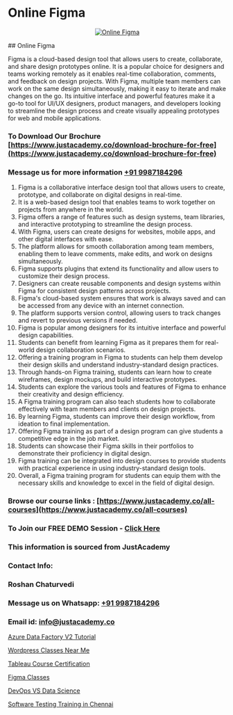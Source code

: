 # Online Figma

<p align="center">
  <a href="https://justacademy.co/course-detail/figma-training">
    <img src="https://justacademy.co/storage2/course_image/1677062509_course_image.webp" alt="Online Figma">
  </a>
</p>
## Online Figma

Figma is a cloud-based design tool that allows users to create, collaborate, and share design prototypes online. It is a popular choice for designers and teams working remotely as it enables real-time collaboration, comments, and feedback on design projects. With Figma, multiple team members can work on the same design simultaneously, making it easy to iterate and make changes on the go. Its intuitive interface and powerful features make it a go-to tool for UI/UX designers, product managers, and developers looking to streamline the design process and create visually appealing prototypes for web and mobile applications.
### To Download Our Brochure [https://www.justacademy.co/download-brochure-for-free](https://www.justacademy.co/download-brochure-for-free)
### Message us for more information [+91 9987184296](https://api.whatsapp.com/send?phone=919987184296)
1) Figma is a collaborative interface design tool that allows users to create, prototype, and collaborate on digital designs in real-time.
2) It is a web-based design tool that enables teams to work together on projects from anywhere in the world.
3) Figma offers a range of features such as design systems, team libraries, and interactive prototyping to streamline the design process.
4) With Figma, users can create designs for websites, mobile apps, and other digital interfaces with ease.
5) The platform allows for smooth collaboration among team members, enabling them to leave comments, make edits, and work on designs simultaneously.
6) Figma supports plugins that extend its functionality and allow users to customize their design process.
7) Designers can create reusable components and design systems within Figma for consistent design patterns across projects.
8) Figma's cloud-based system ensures that work is always saved and can be accessed from any device with an internet connection.
9) The platform supports version control, allowing users to track changes and revert to previous versions if needed.
10) Figma is popular among designers for its intuitive interface and powerful design capabilities.
11) Students can benefit from learning Figma as it prepares them for real-world design collaboration scenarios.
12) Offering a training program in Figma to students can help them develop their design skills and understand industry-standard design practices.
13) Through hands-on Figma training, students can learn how to create wireframes, design mockups, and build interactive prototypes.
14) Students can explore the various tools and features of Figma to enhance their creativity and design efficiency.
15) A Figma training program can also teach students how to collaborate effectively with team members and clients on design projects.
16) By learning Figma, students can improve their design workflow, from ideation to final implementation.
17) Offering Figma training as part of a design program can give students a competitive edge in the job market.
18) Students can showcase their Figma skills in their portfolios to demonstrate their proficiency in digital design.
19) Figma training can be integrated into design courses to provide students with practical experience in using industry-standard design tools.
20) Overall, a Figma training program for students can equip them with the necessary skills and knowledge to excel in the field of digital design.

### Browse our course links : [https://www.justacademy.co/all-courses](https://www.justacademy.co/all-courses) 
### To Join our FREE DEMO Session - [Click Here](https://www.justacademy.co/register-for-course-demo)


### This information is sourced from JustAcademy
### Contact Info:
### Roshan Chaturvedi
### Message us on Whatsapp: [+91 9987184296](https://api.whatsapp.com/send?phone=919987184296)
### Email id: [info@justacademy.co](mailto:info@justacademy.co)
                
[Azure Data Factory V2 Tutorial](https://www.linkedin.com/pulse/azure-data-factory-v2-tutorial-justacademy-cupertino-cxlue?trackingId=%2FPDRB5bUoy3OB0H8DVhLXA%3D%3D&lipi=urn%3Ali%3Apage%3Aorganization_admin_admin_feed_index%3B0f5088f0-e451-4206-ba9c-f99837906015)

[Wordpress Classes Near Me](https://www.linkedin.com/pulse/wordpress-classes-near-me-justacademy-pune-gbmrc/)

[Tableau Course Certification](https://medium.com/@abhidnya.1068/tableau-course-certification-33a5271c2d2e)

[Figma Classes](https://medium.com/@mistersumit961/figma-classes-67c54c8f66e0)

[DevOps VS Data Science](https://justacademyin.github.io/justacademy/devops-vs-data-science)

[Software Testing Training in Chennai](https://justacademyin.github.io/justacademy/software-testing-training-in-chennai)

